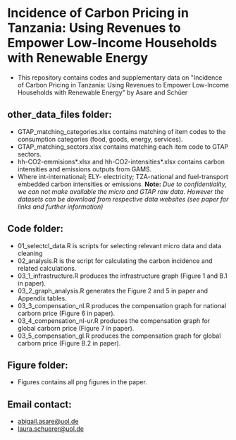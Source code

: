 # Incidence of Carbon Pricing in Tanzania: Using Revenues to Empower Low-Income Households with Renewable Energy 

  - This repository contains codes and supplementary data on "Incidence of Carbon Pricing in Tanzania:
    Using Revenues to Empower Low-Income Households with Renewable Energy" by Asare and Schüer

## other_data_files folder:
  - GTAP_matching_categories.xlsx contains matching of item codes to the consumption categories (food, goods, energy, services).
  - GTAP_matching_sectors.xlsx contains matching each item code to GTAP sectors.
  - hh-CO2-emmisions*.xlsx and hh-CO2-intensities*.xlsx contains carbon intensities and emissions outputs from GAMS.
  - Where int-international; ELY- electricity; TZA-national and fuel-transport embedded carbon intensities or emissions.
 **Note:** _Due to confidentiality, we can not make available the micro and GTAP raw data_.
          _However the datasets can be download from respective data websites (see paper for links and further information)_

## Code folder:
  - 01_selectcl_data.R is scripts for selecting relevant micro data and data cleaning
  - 02_analysis.R is the script for calculating the carbon incidence and related calculations. 
  - 03_1_infrastructure.R produces the infrastructure graph (Figure 1 and B.1 in paper).
  - 03_2_graph_analysis.R generates the Figure 2 and 5 in paper and Appendix tables.
  - 03_3_compensation_nl.R produces the compensation graph for national carborn price (Figure 6 in paper).
  - 03_4_compensation_nl-ur.R produces the compensation graph for global carborn price (Figure 7 in paper).
  - 03_5_compensation_gl.R produces the compensation graph for global carborn price (Figure B.2 in paper).

## Figure folder:
  - Figures contains all png figures in the paper.
    
## Email contact:
  - abigail.asare@uol.de
  - laura.schuerer@uol.de 
